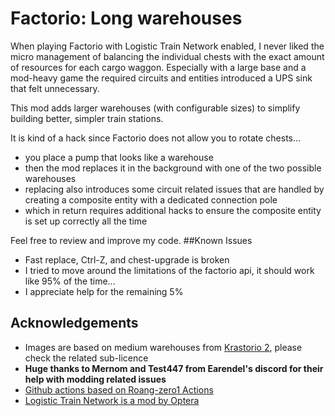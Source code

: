 # Factorio: Long warehouses
When playing Factorio with Logistic Train Network enabled, I never liked the micro management of balancing the individual chests with the exact amount of resources for each cargo waggon. Especially with a large base and a mod-heavy game the required circuits and entities introduced a UPS sink that felt unnecessary.

This mod adds larger warehouses (with configurable sizes) to simplify building better, simpler train stations.

It is kind of a hack since Factorio does not allow you to rotate chests... 
- you place a pump that looks like a warehouse
- then the mod replaces it in the background with one of the two possible warehouses
- replacing also introduces some circuit related issues that are handled by creating a composite entity with a dedicated connection pole
- which in return requires additional hacks to ensure the composite entity is set up correctly all the time

Feel free to review and improve my code.
##Known Issues
- Fast replace, Ctrl-Z, and chest-upgrade is broken
- I tried to move around the limitations of the factorio api, it should work like 95% of the time...
- I appreciate help for the remaining 5%

## Acknowledgements

- Images are based on medium warehouses from [Krastorio 2](https://mods.factorio.com/mod/Krastorio2), please check the related sub-licence
- **Huge thanks to Mernom and Test447 from Earendel's discord for their help with modding related issues**
- [Github actions based on Roang-zero1 Actions](https://github.com/Roang-zero1)
- [Logistic Train Network is a mod by Optera](https://mods.factorio.com/mods/Optera/LogisticTrainNetwork)

